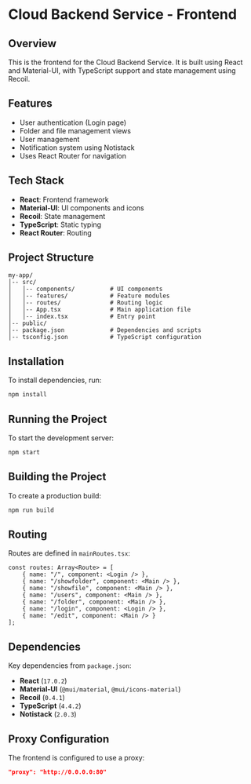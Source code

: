 # Cloud Backend Service - Frontend

## Overview
This is the frontend for the Cloud Backend Service. It is built using React and Material-UI, with TypeScript support and state management using Recoil.

## Features
- User authentication (Login page)
- Folder and file management views
- User management
- Notification system using Notistack
- Uses React Router for navigation

## Tech Stack
- **React**: Frontend framework
- **Material-UI**: UI components and icons
- **Recoil**: State management
- **TypeScript**: Static typing
- **React Router**: Routing

## Project Structure
```
my-app/
│-- src/
│   │-- components/          # UI components
│   │-- features/            # Feature modules
│   │-- routes/              # Routing logic
│   │-- App.tsx              # Main application file
│   │-- index.tsx            # Entry point
│-- public/
│-- package.json             # Dependencies and scripts
│-- tsconfig.json            # TypeScript configuration
```

## Installation
To install dependencies, run:
```sh
npm install
```

## Running the Project
To start the development server:
```sh
npm start
```

## Building the Project
To create a production build:
```sh
npm run build
```

## Routing
Routes are defined in `mainRoutes.tsx`:
```tsx
const routes: Array<Route> = [
    { name: "/", component: <Login /> },
    { name: "/showfolder", component: <Main /> },
    { name: "/showfile", component: <Main /> },
    { name: "/users", component: <Main /> },
    { name: "/folder", component: <Main /> },
    { name: "/login", component: <Login /> },
    { name: "/edit", component: <Main /> }
];
```

## Dependencies
Key dependencies from `package.json`:
- **React** (`17.0.2`)
- **Material-UI** (`@mui/material`, `@mui/icons-material`)
- **Recoil** (`0.4.1`)
- **TypeScript** (`4.4.2`)
- **Notistack** (`2.0.3`)

## Proxy Configuration
The frontend is configured to use a proxy:
```json
"proxy": "http://0.0.0.0:80"
```

